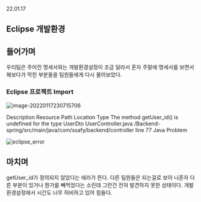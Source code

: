 22.01.17

## Eclipse 개발환경

## 들어가며

우리팀은 주어진 명세서와는 개발환경설정이 조금 달라서 혼자 주말에 명세서를 보면서 해보다가 막힌 부분들을 팀원들에게 다시 물어보았다.



### Eclipse 프로젝트 Import

![image-20220117230715706](C:\Users\multicampus\AppData\Roaming\Typora\typora-user-images\image-20220117230715706.png)

Description	Resource	Path	Location	Type
The method getUser_id() is undefined for the type UserDto	UserController.java	/Backend-spring/src/main/java/com/ssafy/backend/controller	line 77	Java Problem

![eclipse_error](C:\Users\multicampus\Desktop\C205\S06P12C205\문서\성당현\0117\eclipse_error.png)



## 마치며

getUser_id가 정의되지 않았다는 에러가 뜬다. 다른 팀원들은 되는걸로 보아 나혼자 다른 부분이 있거나 뭔가를 빼먹었다는 소린데 그런건 전혀 발견하지 못한 상태이다. 개발환경설정에서 시간도 너무 허비하고 있어 힘들다.

